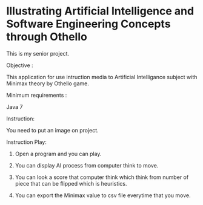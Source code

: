 Illustrating Artificial Intelligence and Software Engineering Concepts through Othello
======================================================================================
This is my senior project.

Objective :

This application for use intruction media to Artificial Intelligance subject with Minimax theory by Othello game.


Minimum requirements :

Java 7


Instruction:

You need to put an image on project.


Instruction Play:

1. Open a program and you can play.

2. You can display AI process from computer think to move.

3. You can look a score that computer think which think from number of piece that can be flipped which is heuristics.

4. You can export the Minimax value to csv file everytime that you move.

